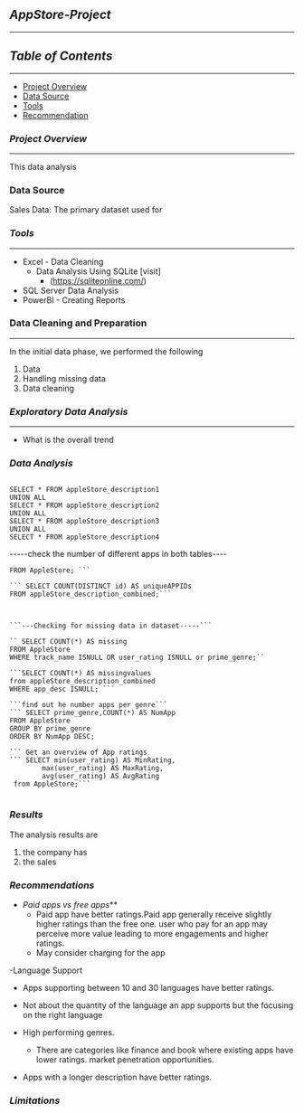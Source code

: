 
## *AppStore-Project*
---
## *Table of Contents*
---
 - [Project Overview](#project-overview)
 - [Data Source](#data-source)
 - [Tools](tools)
 - [Recommendation](recommendation)

### *Project Overview* 
---
This data analysis 


### Data Source
Sales Data: The primary dataset used for 

### *Tools*
---
- Excel - Data Cleaning
  - Data Analysis Using SQLite [visit]
    - (https://sqliteonline.com/)
- SQL Server Data Analysis 
-  PowerBI - Creating Reports

  ### Data Cleaning and Preparation
  ---
  In the initial data phase, we performed the following 
  1. Data
  2. Handling missing data
  3. Data cleaning

### *Exploratory Data Analysis*
---
- What is the overall trend

### *Data Analysis*
``` CREATE TABLE appleStore_description_combined AS

SELECT * FROM appleStore_description1
UNION ALL
SELECT * FROM appleStore_description2
UNION ALL
SELECT * FROM appleStore_description3
UNION ALL
SELECT * FROM appleStore_description4
```

-----check the number of different apps in both tables----
``` SELECT COUNT(DISTINCT id) AS uniqueAPPIDs
FROM AppleStore; ```

``` SELECT COUNT(DISTINCT id) AS uniqueAPPIDs
FROM appleStore_description_combined;```



```---Checking for missing data in dataset-----```

`` SELECT COUNT(*) AS missing
FROM AppleStore
WHERE track_name ISNULL OR user_rating ISNULL or prime_genre;``

```SELECT COUNT(*) AS missingvalues
from appleStore_description_combined 
WHERE app_desc ISNULL; ```

```find out he number apps per genre```
``` SELECT prime_genre,COUNT(*) AS NumApp
FROM AppleStore
GROUP BY prime_genre
ORDER BY NumApp DESC; 

``` Get an overview of App ratings
``` SELECT min(user_rating) AS MinRating,
        max(user_rating) AS MaxRating,
        avg(user_rating) AS AvgRating
 from AppleStore;```


```
### *Results*
The analysis results are
1. the company has
2. the sales

### *Recommendations*
- *Paid apps vs free apps***
  - Paid app have better ratings.Paid app generally receive slightly higher ratings than the free one. user who pay for an app may perceive more value leading to more engagements and higher ratings.
  - May consider charging for the app

-Language Support
   - Apps supporting between 10 and 30 languages have better ratings.
   - Not about the quantity of the language an app supports but the focusing on the right language 

- High performing genres.
   - There are categories like finance and book where existing apps have lower ratings. market penetration opportunities.

- Apps with a longer description have better ratings.

### *Limitations* 


